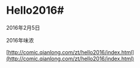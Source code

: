 # Hello2016#

2016年2月5日

2016年味浓

[http://comic.qianlong.com/zt/hello2016/index.html](http://comic.qianlong.com/zt/hello2016/index.html)